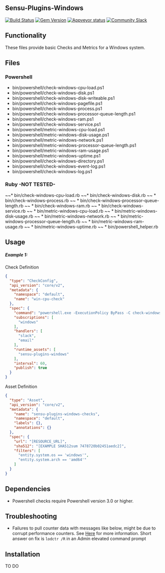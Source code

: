 ## Sensu-Plugins-Windows

[![Build Status](https://travis-ci.org/sensu-plugins/sensu-plugins-windows.svg?branch=master)](https://travis-ci.org/sensu-plugins/sensu-plugins-windows)
[![Gem Version](https://badge.fury.io/rb/sensu-plugins-windows.svg)](http://badge.fury.io/rb/sensu-plugins-windows)
[![Appveyor status](https://ci.appveyor.com/api/projects/status/j6cg9tmxs6ivscrd/branch/master?svg=true)](https://ci.appveyor.com/project/majormoses/sensu-plugins-windows/branch/master)
[![Community Slack](https://slack.sensu.io/badge.svg)](https://slack.sensu.io/badge)

## Functionality

These files provide basic Checks and Metrics for a Windows system.

## Files

### Powershell

 * bin/powershell/check-windows-cpu-load.ps1
 * bin/powershell/check-windows-disk.ps1
 * bin/powershell/check-windows-disk-writeable.ps1
 * bin/powershell/check-windows-pagefile.ps1
 * bin/powershell/check-windows-process.ps1
 * bin/powershell/check-windows-processor-queue-length.ps1
 * bin/powershell/check-windows-ram.ps1
 * bin/powershell/check-windows-service.ps1
 * bin/powershell/metric-windows-cpu-load.ps1
 * bin/powershell/metric-windows-disk-usage.ps1
 * bin/powershell/metric-windows-network.ps1
 * bin/powershell/metric-windows-processor-queue-length.ps1
 * bin/powershell/metric-windows-ram-usage.ps1
 * bin/powershell/metric-windows-uptime.ps1
 * bin/powershell/check-windows-directory.ps1
 * bin/powershell/check-windows-event-log.ps1
 * bin/powershell/check-windows-log.ps1

### Ruby -NOT TESTED-

~~* bin/check-windows-cpu-load.rb
~~* bin/check-windows-disk.rb
~~ * bin/check-windows-process.rb
~~ * bin/check-windows-processor-queue-length.rb
~~ * bin/check-windows-ram.rb
~~ * bin/check-windows-service.rb
~~ * bin/metric-windows-cpu-load.rb
~~ * bin/metric-windows-disk-usage.rb
~~ * bin/metric-windows-network.rb
~~ * bin/metric-windows-processor-queue-length.rb
~~ * bin/metric-windows-ram-usage.rb
~~ * bin/metric-windows-uptime.rb
~~ * bin/powershell_helper.rb


## Usage

##### Example 1:

Check Definition

```json
{
  "type": "CheckConfig",
  "api_version": "core/v2",
  "metadata": {
    "namespace": "default",
    "name": "win-cpu-check"
  },
  "spec": {
    "command": "powershell.exe -ExecutionPolicy ByPass -C check-windows-cpu-load.ps1 90 95",
    "subscriptions": [
      "windows"
    ],
    "handlers": [
      "slack",
      "email"
    ],
    "runtime_assets": [
      "sensu-plugins-windows"
    ],
    "interval": 60,
    "publish": true
  }
}
```

Asset Definition

```json
{
  "type": "Asset",
  "api_version": "core/v2",
  "metadata": {
    "name": "sensu-plugins-windows-checks",
    "namespace": "default",
    "labels": {},
    "annotations": {}
  },
  "spec": {
    "url": "[RESOURCE_URL]",
    "sha512": "[EXAMPLE SHA512sum 7478720b02451aedc2]",
    "filters": [
      "entity.system.os == 'windows'",
      "entity.system.arch == 'amd64'"
    ]
  }
}
```

## Dependencies
 * Powershell checks require Powershell version 3.0 or higher.

## Troubleshooting
* Failures to pull counter data with messages like below, might be due to corrupt performance counters. See [Here](https://support.microsoft.com/en-us/help/2554336/how-to-manually-rebuild-performance-counters-for-windows-server-2008-6) for more information.  Short answer on fix is `lodctr /R` in an Admin elevated command prompt

## Installation

TO DO
